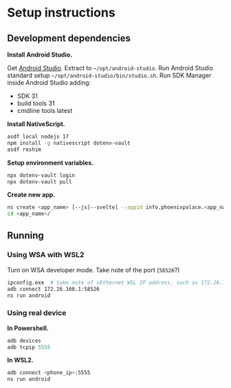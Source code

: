 # Setup instructions

## Development dependencies

**Install Android Studio.**

Get [Android Studio](https://developer.android.com/studio#downloads). Extract to
`~/opt/android-studio`. Run Android Studio standard setup
`~/opt/android-studio/bin/studio.sh`. Run SDK Manager inside Android Studio
adding:

- SDK 31
- build tools 31
- cmdline tools latest

**Install NativeScript.**

```sh
asdf local nodejs 17
npm install -g nativescript dotenv-vault
asdf reshim
```

**Setup environment variables.**

```sh
npx dotenv-vault login
npx dotenv-vault pull
```

**Create new app.**

```sh
ns create <app_name> [--js|--svelte] --appid info.phoenixpalace.<app_name>
cd <app_name>/
```

## Running

### Using WSA with WSL2

Turn on WSA developer mode. Take note of the port (`58526`?)

```sh
ipconfig.exe  # take note of vEthernet WSL IP address, such as 172.26.160.1
adb connect 172.26.160.1:58526
ns run android
```

### Using real device

**In Powershell.**

```PowerShell
adb devices
adb tcpip 5555
```

**In WSL2.**

```sh
adb connect <phone_ip>:5555
ns run android
```
